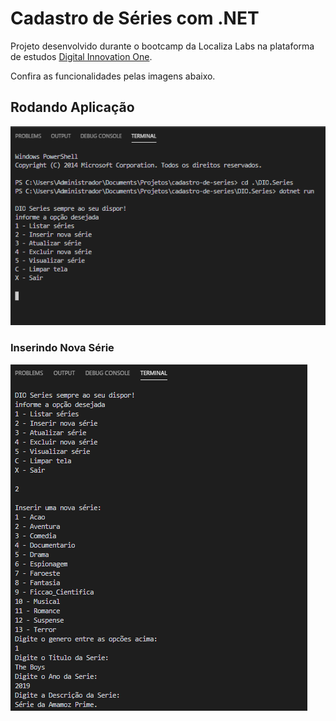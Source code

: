 # Cadastro de Séries com .NET
Projeto desenvolvido durante o bootcamp da Localiza Labs na plataforma de estudos [Digital Innovation One](https://digitalinnovation.one/sign-in).

Confira as funcionalidades pelas imagens abaixo.

## Rodando Aplicação
![Executando](https://github.com/AdrielLuniere/Criando-um-APP/blob/main/Executando.PNG)

### Inserindo Nova Série
![Inserindo Nova Série](https://github.com/AdrielLuniere/Criando-um-APP/blob/main/Executando%202.PNG)
